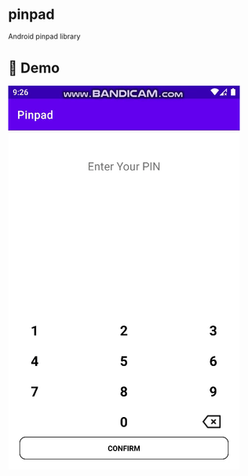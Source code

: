# pinpad
Android pinpad library

# 📖 Demo
![Demo Gif](https://github.com/jaysolanki46/Android-Pinpad/blob/master/demo/demo.gif)
